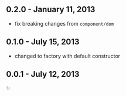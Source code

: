 0.2.0 - January 11, 2013
------------------------
* fix breaking changes from `component/dom`

0.1.0 - July 15, 2013
---------------------
* changed to factory with default constructor

0.0.1 - July 12, 2013
---------------------
:sparkles: